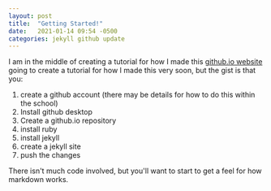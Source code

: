 ```yaml
---
layout: post
title:  "Getting Started!"
date:   2021-01-14 09:54 -0500
categories: jekyll github update
---
```

I am in the middle of creating a tutorial for how I made this [github.io website](/tutorials/github-pages-website) going to create a tutorial for how I made this very soon, but the gist is that you: 
1. create a github account (there may be details for how to do this within the school)
2. Install github desktop
3. Create a github.io repository
4. install ruby
5. install jekyll
6. create a jekyll site
7. push the changes

There isn't much code involved, but you'll want to start to get a feel for how markdown works. 